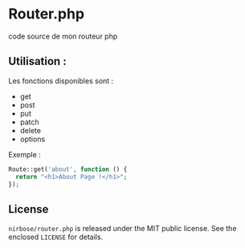 # Router.php
 code source de mon routeur php
 
## Utilisation :
Les fonctions disponibles sont :
 - get
 - post
 - put
 - patch
 - delete
 - options

Exemple :
```php
Route::get('about', function () {
  return "<h1>About Page !</h1>";
});
```

## License

`nirbose/router.php` is released under the MIT public license. See the enclosed `LICENSE` for details.
